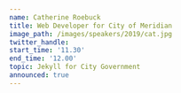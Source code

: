 ```yaml
---
name: Catherine Roebuck
title: Web Developer for City of Meridian
image_path: /images/speakers/2019/cat.jpg
twitter_handle: 
start_time: '11.30'
end_time: '12.00'
topic: Jekyll for City Government
announced: true
---
```

